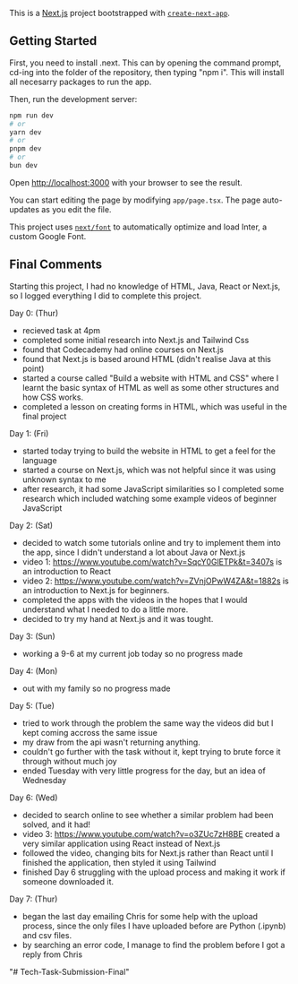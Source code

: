 This is a [Next.js](https://nextjs.org/) project bootstrapped with [`create-next-app`](https://github.com/vercel/next.js/tree/canary/packages/create-next-app).

## Getting Started

First, you need to install .next. This can by opening the command prompt, cd-ing into the folder of the repository, then typing "npm i". This will install all necesarry packages to run the app.

Then, run the development server:

```bash
npm run dev
# or
yarn dev
# or
pnpm dev
# or
bun dev
```

Open [http://localhost:3000](http://localhost:3000) with your browser to see the result.

You can start editing the page by modifying `app/page.tsx`. The page auto-updates as you edit the file.

This project uses [`next/font`](https://nextjs.org/docs/basic-features/font-optimization) to automatically optimize and load Inter, a custom Google Font.

## Final Comments
Starting this project, I had no knowledge of HTML, Java, React or Next.js, so I logged everything I did to complete this project.

Day 0: (Thur)
- recieved task at 4pm
- completed some initial research into Next.js and Tailwind Css
- found that Codecademy had online courses on Next.js
- found that Next.js is based around HTML (didn't realise Java at this point)
- started a course called "Build a website with HTML and CSS" where I learnt the basic syntax of HTML as well as some other structures and how CSS works.
- completed a lesson on creating forms in HTML, which was useful in the final project

Day 1: (Fri)
- started today trying to build the website in HTML to get a feel for the language
- started a course on Next.js, which was not helpful since it was using unknown syntax to me
- after research, it had some JavaScript similarities so I completed some research which included watching some example videos of beginner JavaScript

Day 2: (Sat)
- decided to watch some tutorials online and try to implement them into the app, since I didn't understand a lot about Java or Next.js
- video 1: https://www.youtube.com/watch?v=SqcY0GlETPk&t=3407s is an introduction to React
- video 2: https://www.youtube.com/watch?v=ZVnjOPwW4ZA&t=1882s is an introduction to Next.js for beginners.
- completed the apps with the videos in the hopes that I would understand what I needed to do a little more.
- decided to try my hand at Next.js and it was tought.

Day 3: (Sun)
- working a 9-6 at my current job today so no progress made

Day 4: (Mon)
- out with my family so no progress made

Day 5: (Tue)
- tried to work through the problem the same way the videos did but I kept coming accross the same issue
- my draw from the api wasn't returning anything. 
- couldn't go further with the task without it, kept trying to brute force it through without much joy
- ended Tuesday with very little progress for the day, but an idea of Wednesday

Day 6: (Wed)
- decided to search online to see whether a similar problem had been solved, and it had! 
- video 3: https://www.youtube.com/watch?v=o3ZUc7zH8BE created a very similar application using React instead of Next.js
- followed the video, changing bits for Next.js rather than React until I finished the application, then styled it using Tailwind
- finished Day 6 struggling with the upload process and making it work if someone downloaded it.

Day 7: (Thur)
- began the last day emailing Chris for some help with the upload process, since the only files I have uploaded before are Python (.ipynb) and csv files.
- by searching an error code, I manage to find the problem before I got a reply from Chris



"# Tech-Task-Submission-Final" 
